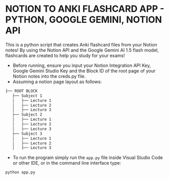 # NOTION TO ANKI FLASHCARD APP - PYTHON, GOOGLE GEMINI, NOTION API

This is a python script that creates Anki flashcard files from your Notion notes! By using the Notion API and the Google Gemini AI 1.5 flash model, flashcards are created to help you study for your exams!
- Before running, ensure you input your Notion Integration API Key, Google Gemini Studio Key and the Block ID of the root page of your Notion notes into the creds.py file.
-  Assuming a notion page layout as follows:

```bash
├── ROOT BLOCK
   ├── Subject 1
   │   ├── Lecture 1
   │   ├── Lecture 2
   │   ├── Lecture 3
   ├── Subject 2
   │   ├── Lecture 1
   │   ├── Lecture 2
   │   ├── Lecture 3
   ├── Subject 3
   │   ├── Lecture 1
   │   ├── Lecture 2
   │   ├── Lecture 3
```
- To run the program simply run the `app.py` file inside Visual Studio Code or other IDE, or in the command line interface type:
```bash
python app.py
```
